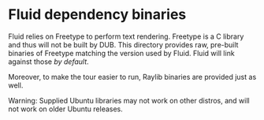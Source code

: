 # Fluid dependency binaries

Fluid relies on Freetype to perform text rendering. Freetype is a C library and thus will not be built by DUB. This
directory provides raw, pre-built binaries of Freetype matching the version used by Fluid. Fluid will link against those
*by default*.

Moreover, to make the tour easier to run, Raylib binaries are provided just as well.

Warning: Supplied Ubuntu libraries may not work on other distros, and will not work on older Ubuntu releases.
